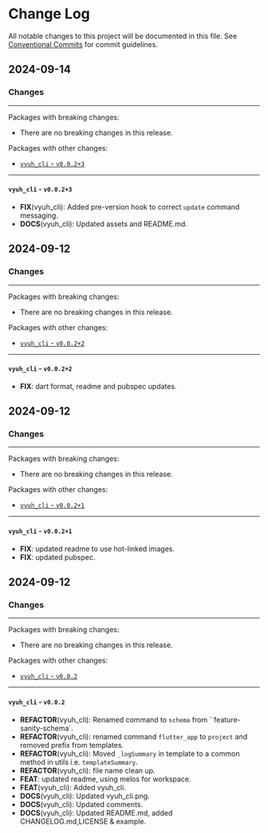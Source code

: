 # Change Log

All notable changes to this project will be documented in this file.
See [Conventional Commits](https://conventionalcommits.org) for commit guidelines.

## 2024-09-14

### Changes

---

Packages with breaking changes:

 - There are no breaking changes in this release.

Packages with other changes:

 - [`vyuh_cli` - `v0.0.2+3`](#vyuh_cli---v0023)

---

#### `vyuh_cli` - `v0.0.2+3`

 - **FIX**(vyuh_cli): Added pre-version hook to correct `update` command messaging.
 - **DOCS**(vyuh_cli): Updated assets and README.md.


## 2024-09-12

### Changes

---

Packages with breaking changes:

 - There are no breaking changes in this release.

Packages with other changes:

 - [`vyuh_cli` - `v0.0.2+2`](#vyuh_cli---v0022)

---

#### `vyuh_cli` - `v0.0.2+2`

 - **FIX**: dart format, readme and pubspec updates.


## 2024-09-12

### Changes

---

Packages with breaking changes:

 - There are no breaking changes in this release.

Packages with other changes:

 - [`vyuh_cli` - `v0.0.2+1`](#vyuh_cli---v0021)

---

#### `vyuh_cli` - `v0.0.2+1`

 - **FIX**: updated readme to use hot-linked images.
 - **FIX**: updated pubspec.


## 2024-09-12

### Changes

---

Packages with breaking changes:

 - There are no breaking changes in this release.

Packages with other changes:

 - [`vyuh_cli` - `v0.0.2`](#vyuh_cli---v002)

---

#### `vyuh_cli` - `v0.0.2`

 - **REFACTOR**(vyuh_cli): Renamed command to `schema` from ``feature-sanity-schema`.
 - **REFACTOR**(vyuh_cli): renamed command `flutter_app` to `project` and removed prefix from templates.
 - **REFACTOR**(vyuh_cli): Moved `_logSummary` in template to a common method in utils i.e. `templateSummary`.
 - **REFACTOR**(vyuh_cli): file name clean up.
 - **FEAT**: updated readme, using melos for workspace.
 - **FEAT**(vyuh_cli): Added vyuh_cli.
 - **DOCS**(vyuh_cli): Updated vyuh_cli.png.
 - **DOCS**(vyuh_cli): Updated comments.
 - **DOCS**(vyuh_cli): Updated README.md, added CHANGELOG.md,LICENSE & example.

